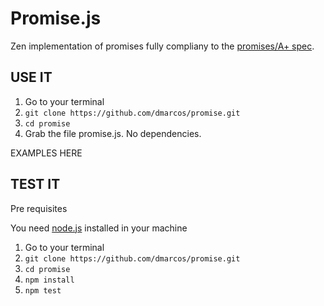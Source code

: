 Promise.js
==========

Zen implementation of promises fully compliany to the [promises/A+ spec](https://github.com/promises-aplus/promises-spec).

USE IT
------

1. Go to your terminal
2. `git clone https://github.com/dmarcos/promise.git`
3. `cd promise`
4. Grab the file promise.js. No dependencies.

EXAMPLES HERE

TEST IT
-------

Pre requisites

You need [node.js](http://nodejs.org/) installed in your machine

1. Go to your terminal
2. `git clone https://github.com/dmarcos/promise.git`
3. `cd promise`
4. `npm install`
5. `npm test`


